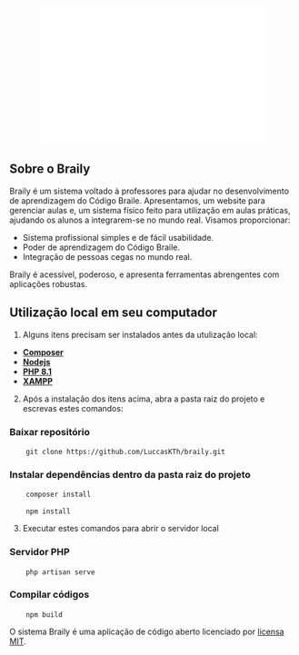 <p align="center"><a href="" target="_blank"><img src="public/img/logo.svg" width="400" alt="Braily Logo"></a></p>

## Sobre o Braily

Braily é um sistema voltado à professores para ajudar no desenvolvimento de aprendizagem do Código Braile. Apresentamos, um website para gerenciar aulas e, um sistema físico feito para utilização em aulas práticas, ajudando os alunos a integrarem-se no mundo real. Visamos proporcionar:

- Sistema profissional simples e de fácil usabilidade.
- Poder de aprendizagem do Código Braile.
- Integração de pessoas cegas no mundo real.

Braily é acessível, poderoso, e apresenta ferramentas abrengentes com aplicações robustas.

## Utilização local em seu computador

1. Alguns itens precisam ser instalados antes da utulização local: 

- **[Composer](https://getcomposer.org/)**
- **[Nodejs](https://nodejs.org/)**
- **[PHP 8.1](https://www.php.net/)**
- **[XAMPP](https://www.apachefriends.org/)**

2. Após a instalação dos itens acima, abra a pasta raiz do projeto e escrevas estes comandos:

### Baixar repositório

```
    git clone https://github.com/LuccasKTh/braily.git
```

### Instalar dependências dentro da pasta raiz do projeto

```
    composer install
```
```
    npm install
```

3. Executar estes comandos para abrir o servidor local

### Servidor PHP

```
    php artisan serve
```

### Compilar códigos

```
    npm build
```

O sistema Braily é uma aplicação de código aberto licenciado por [licensa MIT](https://opensource.org/licenses/MIT).
